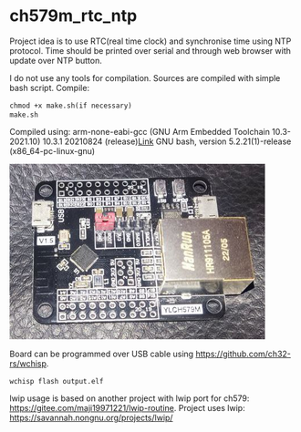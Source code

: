 # ch579m_rtc_ntp

Project idea is to use RTC(real time clock) and synchronise time using NTP protocol.
Time should be printed over serial and through web browser with update over NTP button.

I do not use any tools for compilation.
Sources are compiled with simple bash script.
Compile:
```
chmod +x make.sh(if necessary)
make.sh
```

Compiled using:
arm-none-eabi-gcc (GNU Arm Embedded Toolchain 10.3-2021.10) 10.3.1 20210824 (release)[Link](https://developer.arm.com/-/media/Files/downloads/gnu-rm/10.3-2021.10/gcc-arm-none-eabi-10.3-2021.10-x86_64-linux.tar.bz2?rev=78196d3461ba4c9089a67b5f33edf82a&hash=5631ACEF1F8F237389F14B41566964EC)
GNU bash, version 5.2.21(1)-release (x86_64-pc-linux-gnu)

![alt text](https://github.com/mztulip/ch579_http_led/blob/main/eval.png?raw=true)

Board can be programmed over USB cable using https://github.com/ch32-rs/wchisp.
```
wchisp flash output.elf
```

lwip usage is based on another project with lwip port for ch579: https://gitee.com/maji19971221/lwip-routine.
Project uses lwip: https://savannah.nongnu.org/projects/lwip/


